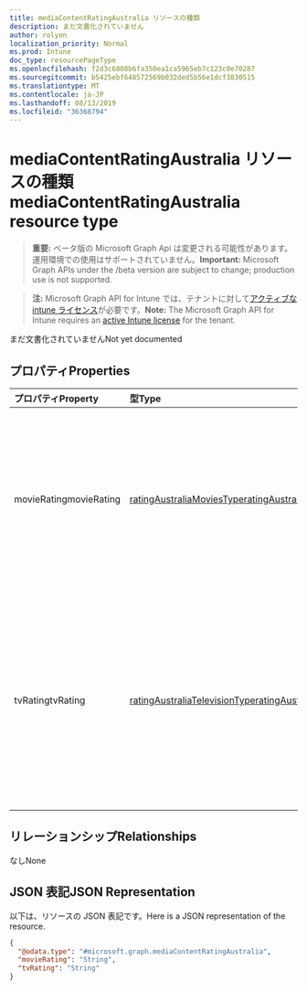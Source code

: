 ```yaml
---
title: mediaContentRatingAustralia リソースの種類
description: まだ文書化されていません
author: rolyon
localization_priority: Normal
ms.prod: Intune
doc_type: resourcePageType
ms.openlocfilehash: f2d3c6808b6fa350ea1ca5965eb7c123c0e70287
ms.sourcegitcommit: b5425ebf648572569b032ded5b56e1dcf3830515
ms.translationtype: MT
ms.contentlocale: ja-JP
ms.lasthandoff: 08/13/2019
ms.locfileid: "36368794"
---
```

# <a name="mediacontentratingaustralia-resource-type"></a><span data-ttu-id="16fe4-103">mediaContentRatingAustralia リソースの種類</span><span class="sxs-lookup"><span data-stu-id="16fe4-103">mediaContentRatingAustralia resource type</span></span>

> <span data-ttu-id="16fe4-104">**重要:** ベータ版の Microsoft Graph Api は変更される可能性があります。運用環境での使用はサポートされていません。</span><span class="sxs-lookup"><span data-stu-id="16fe4-104">**Important:** Microsoft Graph APIs under the /beta version are subject to change; production use is not supported.</span></span>

> <span data-ttu-id="16fe4-105">**注:** Microsoft Graph API for Intune では、テナントに対して[アクティブな intune ライセンス](https://go.microsoft.com/fwlink/?linkid=839381)が必要です。</span><span class="sxs-lookup"><span data-stu-id="16fe4-105">**Note:** The Microsoft Graph API for Intune requires an [active Intune license](https://go.microsoft.com/fwlink/?linkid=839381) for the tenant.</span></span>

<span data-ttu-id="16fe4-106">まだ文書化されていません</span><span class="sxs-lookup"><span data-stu-id="16fe4-106">Not yet documented</span></span>

## <a name="properties"></a><span data-ttu-id="16fe4-107">プロパティ</span><span class="sxs-lookup"><span data-stu-id="16fe4-107">Properties</span></span>
|<span data-ttu-id="16fe4-108">プロパティ</span><span class="sxs-lookup"><span data-stu-id="16fe4-108">Property</span></span>|<span data-ttu-id="16fe4-109">型</span><span class="sxs-lookup"><span data-stu-id="16fe4-109">Type</span></span>|<span data-ttu-id="16fe4-110">説明</span><span class="sxs-lookup"><span data-stu-id="16fe4-110">Description</span></span>|
|:---|:---|:---|
|<span data-ttu-id="16fe4-111">movieRating</span><span class="sxs-lookup"><span data-stu-id="16fe4-111">movieRating</span></span>|[<span data-ttu-id="16fe4-112">ratingAustraliaMoviesType</span><span class="sxs-lookup"><span data-stu-id="16fe4-112">ratingAustraliaMoviesType</span></span>](../resources/intune-deviceconfig-ratingaustraliamoviestype.md)|<span data-ttu-id="16fe4-113">オーストラリア向けに選択されている映画のレーティング。</span><span class="sxs-lookup"><span data-stu-id="16fe4-113">Movies rating selected for Australia.</span></span> <span data-ttu-id="16fe4-114">可能な値は、`allAllowed`、`allBlocked`、`general`、`parentalGuidance`、`mature`、`agesAbove15`、`agesAbove18` です。</span><span class="sxs-lookup"><span data-stu-id="16fe4-114">Possible values are: `allAllowed`, `allBlocked`, `general`, `parentalGuidance`, `mature`, `agesAbove15`, `agesAbove18`.</span></span>|
|<span data-ttu-id="16fe4-115">tvRating</span><span class="sxs-lookup"><span data-stu-id="16fe4-115">tvRating</span></span>|[<span data-ttu-id="16fe4-116">ratingAustraliaTelevisionType</span><span class="sxs-lookup"><span data-stu-id="16fe4-116">ratingAustraliaTelevisionType</span></span>](../resources/intune-deviceconfig-ratingaustraliatelevisiontype.md)|<span data-ttu-id="16fe4-117">オーストラリア向けに選択されているテレビのレーティング。</span><span class="sxs-lookup"><span data-stu-id="16fe4-117">TV rating selected for Australia.</span></span> <span data-ttu-id="16fe4-118">可能な値は、`allAllowed`、`allBlocked`、`preschoolers`、`children`、`general`、`parentalGuidance`、`mature`、`agesAbove15`、`agesAbove15AdultViolence` です。</span><span class="sxs-lookup"><span data-stu-id="16fe4-118">Possible values are: `allAllowed`, `allBlocked`, `preschoolers`, `children`, `general`, `parentalGuidance`, `mature`, `agesAbove15`, `agesAbove15AdultViolence`.</span></span>|

## <a name="relationships"></a><span data-ttu-id="16fe4-119">リレーションシップ</span><span class="sxs-lookup"><span data-stu-id="16fe4-119">Relationships</span></span>
<span data-ttu-id="16fe4-120">なし</span><span class="sxs-lookup"><span data-stu-id="16fe4-120">None</span></span>

## <a name="json-representation"></a><span data-ttu-id="16fe4-121">JSON 表記</span><span class="sxs-lookup"><span data-stu-id="16fe4-121">JSON Representation</span></span>
<span data-ttu-id="16fe4-122">以下は、リソースの JSON 表記です。</span><span class="sxs-lookup"><span data-stu-id="16fe4-122">Here is a JSON representation of the resource.</span></span>
<!-- {
  "blockType": "resource",
  "@odata.type": "microsoft.graph.mediaContentRatingAustralia"
}
-->
``` json
{
  "@odata.type": "#microsoft.graph.mediaContentRatingAustralia",
  "movieRating": "String",
  "tvRating": "String"
}
```



